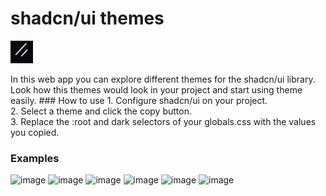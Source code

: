 # shadcn/ui themes
<p align="left">
<a href="https://ui.shadcn.com/" target="_blank" rel="noreferrer"><img src="readme_files/shadcn-ui.png" width="36" height="36" alt="shadcn/ui" /></a>
</p>
In this web app you can explore different themes for the shadcn/ui library. Look how this themes would look in your project and start using theme easily.
### How to use
1. Configure shadcn/ui on your project.<br />
2. Select a theme and click the copy button. <br />
3. Replace the :root and dark selectors of your globals.css with the values you copied.

### Examples

![image](https://github.com/ZeberMVP/shadcn-ui-themes/assets/106594858/1a64acfa-e5de-44fa-857b-042521f2ddce)
![image](https://github.com/ZeberMVP/shadcn-ui-themes/assets/106594858/c88dcc7e-4bf6-4622-a0b2-b90d48304ebb)
![image](https://github.com/ZeberMVP/shadcn-ui-themes/assets/106594858/0c5ea804-0811-4ceb-9466-a89e7dc330f7)
![image](https://github.com/ZeberMVP/shadcn-ui-themes/assets/106594858/fb75cdf5-2532-4699-a9fc-ddca5d91e3b3)
![image](https://github.com/ZeberMVP/shadcn-ui-themes/assets/106594858/fa9ca6b7-6a94-4af7-a2d2-db42b10f58de)
![image](https://github.com/ZeberMVP/shadcn-ui-themes/assets/106594858/4a36feec-be2a-463f-a648-9404a8b90293)
